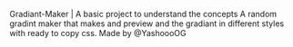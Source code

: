 Gradiant-Maker | A basic project to understand the concepts
A random gradint maker that makes and preview and the gradiant in different styles with ready to copy css.
Made by @YashoooOG
